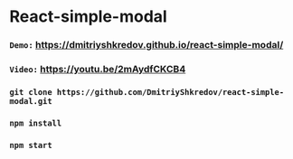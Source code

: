 # React-simple-modal

### `Demo:` https://dmitriyshkredov.github.io/react-simple-modal/

### `Video:` https://youtu.be/2mAydfCKCB4

### `git clone https://github.com/DmitriyShkredov/react-simple-modal.git`

### `npm install`

### `npm start`
